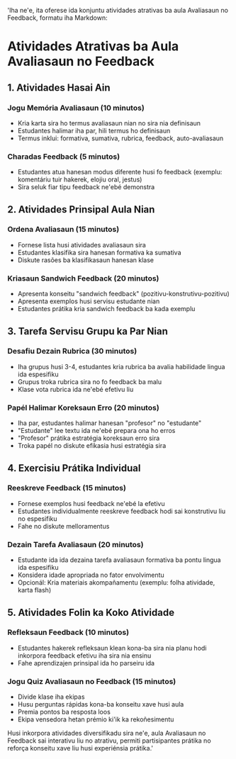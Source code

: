 'Iha ne'e, ita oferese ida konjuntu atividades atrativas ba aula Avaliasaun no Feedback, formatu iha Markdown:

# Atividades Atrativas ba Aula Avaliasaun no Feedback

## 1. Atividades Hasai Ain

### Jogu Memória Avaliasaun (10 minutos)
- Kria karta sira ho termus avaliasaun nian no sira nia definisaun
- Estudantes halimar iha par, hili termus ho definisaun
- Termus inklui: formativa, sumativa, rubrica, feedback, auto-avaliasaun

### Charadas Feedback (5 minutos)
- Estudantes atua hanesan modus diferente husi fo feedback (exemplu: komentáriu tuir hakerek, elojiu oral, jestus)
- Sira seluk fiar tipu feedback ne'ebé demonstra

## 2. Atividades Prinsipal Aula Nian

### Ordena Avaliasaun (15 minutos)
- Fornese lista husi atividades avaliasaun sira
- Estudantes klasifika sira hanesan formativa ka sumativa
- Diskute rasões ba klasifikasaun hanesan klase

### Kriasaun Sandwich Feedback (20 minutos)
- Apresenta konseitu "sandwich feedback" (pozitivu-konstrutivu-pozitivu)
- Apresenta exemplos husi servisu estudante nian
- Estudantes prátika kria sandwich feedback ba kada exemplu

## 3. Tarefa Servisu Grupu ka Par Nian

### Desafiu Dezain Rubrica (30 minutos)
- Iha grupus husi 3-4, estudantes kria rubrica ba avalia habilidade lingua ida espesifiku
- Grupus troka rubrica sira no fo feedback ba malu
- Klase vota rubrica ida ne'ebé efetivu liu

### Papél Halimar Koreksaun Erro (20 minutos)
- Iha par, estudantes halimar hanesan "profesor" no "estudante"
- "Estudante" lee textu ida ne'ebé prepara ona ho erros
- "Profesor" prátika estratégia koreksaun erro sira
- Troka papél no diskute efikasia husi estratégia sira

## 4. Exercisiu Prátika Individual

### Reeskreve Feedback (15 minutos)
- Fornese exemplos husi feedback ne'ebé la efetivu
- Estudantes individualmente reeskreve feedback hodi sai konstrutivu liu no espesifiku
- Fahe no diskute melloramentus

### Dezain Tarefa Avaliasaun (20 minutos)
- Estudante ida ida dezaina tarefa avaliasaun formativa ba pontu lingua ida espesifiku
- Konsidera idade apropriada no fator envolvimentu
- Opcionál: Kria materiais akompañamentu (exemplu: folha atividade, karta flash)

## 5. Atividades Folin ka Koko Atividade

### Refleksaun Feedback (10 minutos)
- Estudantes hakerek refleksaun klean kona-ba sira nia planu hodi inkorpora feedback efetivu iha sira nia ensinu
- Fahe aprendizajen prinsipal ida ho parseiru ida

### Jogu Quiz Avaliasaun no Feedback (15 minutos)
- Divide klase iha ekipas
- Husu perguntas rápidas kona-ba konseitu xave husi aula
- Premia pontos ba resposta loos
- Ekipa vensedora hetan prémio ki'ik ka rekoñesimentu

Husi inkorpora atividades diversifikadu sira ne'e, aula Avaliasaun no Feedback sai interativu liu no atrativu, permiti partisipantes prátika no reforça konseitu xave liu husi experiénsia prátika.'